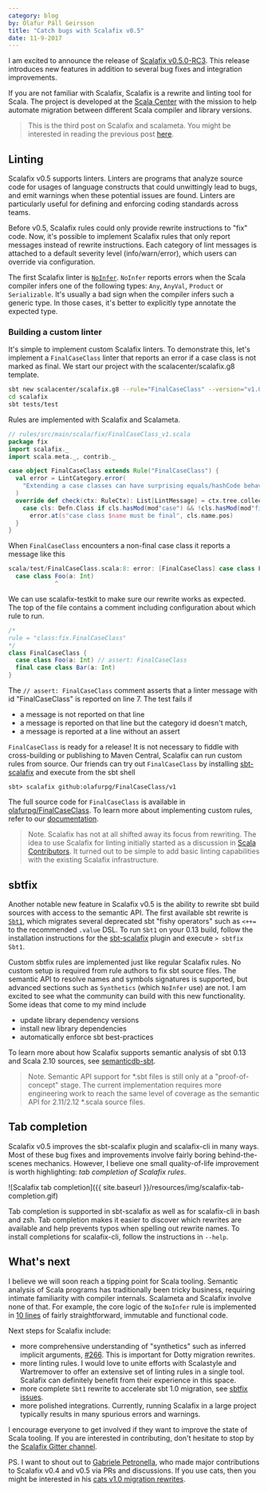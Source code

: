 ```yaml
---
category: blog
by: Ólafur Páll Geirsson
title: "Catch bugs with Scalafix v0.5"
date: 11-9-2017
---
```


I am excited to announce the release of [Scalafix v0.5.0-RC3][].
This release introduces new features in addition to several bug fixes and
integration improvements.

If you are not familiar with Scalafix, Scalafix is a rewrite and linting tool
for Scala.
The project is developed at the [Scala Center][sc] with the mission to help
automate migration between different Scala compiler and library versions.

> This is the third post on Scalafix and scalameta.
> You might be interested in reading the previous post
> [here](https://www.scala-lang.org/blog/2017/02/27/scalafix-v0.3.html).


## Linting

Scalafix v0.5 supports linters.
Linters are programs that analyze source code for usages of language constructs that could unwittingly lead to bugs, and emit warnings when these potential issues are found.
Linters are particularly useful for defining and enforcing coding standards across teams.

Before v0.5, Scalafix rules could only provide rewrite instructions to "fix" code.
Now, it's possible to implement Scalafix rules that only report messages instead
of rewrite instructions.
Each category of lint messages is attached to a default severity level
(info/warn/error), which users can override via configuration.

The first Scalafix linter is [`NoInfer`][].
`NoInfer` reports errors when the Scala compiler infers one of the following types:
`Any`, `AnyVal`, `Product` or `Serializable`.
It's usually a bad sign when the compiler infers such a generic type.
In those cases, it's better to explicitly type annotate the expected type.


### Building a custom linter
It's simple to implement custom Scalafix linters.
To demonstrate this, let's implement a `FinalCaseClass` linter that reports an error if
a case class is not marked as final.
We start our project with the scalacenter/scalafix.g8 template.

```sh
sbt new scalacenter/scalafix.g8 --rule="FinalCaseClass" --version="v1.0"
cd scalafix
sbt tests/test
```

Rules are implemented with Scalafix and Scalameta.

```scala
// rules/src/main/scala/fix/FinalCaseClass_v1.scala
package fix
import scalafix._
import scala.meta._, contrib._

case object FinalCaseClass extends Rule("FinalCaseClass") {
  val error = LintCategory.error(
    "Extending a case classes can have surprising equals/hashCode behavior."
  )
  override def check(ctx: RuleCtx): List[LintMessage] = ctx.tree.collect {
    case cls: Defn.Class if cls.hasMod(mod"case") && !cls.hasMod(mod"final") =>
      error.at(s"case class $name must be final", cls.name.pos)
  }
}
```
When `FinalCaseClass` encounters a non-final case class it reports a message like this

```scala
scala/test/FinalCaseClass.scala:8: error: [FinalCaseClass] case class Foo must be final
  case class Foo(a: Int)
             ^
```

We can use scalafix-testkit to make sure our rewrite works as expected.
The top of the file contains a comment including configuration about
which rule to run.

```scala
/*
rule = "class:fix.FinalCaseClass"
*/
class FinalCaseClass {
  case class Foo(a: Int) // assert: FinalCaseClass
  final case class Bar(a: Int)
}
```

The `// assert: FinalCaseClass` comment asserts that a linter message with id "FinalCaseClass" is reported
on line 7.
The test fails if

- a message is not reported on that line
- a message is reported on that line but the category id doesn't match,
- a message is reported at a line without an assert

`FinalCaseClass` is ready for a release!
It is not necessary to fiddle with cross-building or publishing to Maven Central,
Scalafix can run custom rules from source.
Our friends can try out `FinalCaseClass` by installing [sbt-scalafix][]
and execute from the sbt shell

```
sbt> scalafix github:olafurpg/FinalCaseClass/v1
```

The full source code for `FinalCaseClass` is available in [olafurpg/FinalCaseClass][].
To learn more about implementing custom rules, refer to our
[documentation](https://scalacenter.github.io/scalafix/#Creatingyourownrule).

> Note. Scalafix has not at all shifted away its focus from rewriting.
> The idea to use Scalafix for linting initially started as a discussion in
> [Scala Contributors][].
> It turned out to be simple to add basic linting capabilities with the
> existing Scalafix infrastructure.

## sbtfix

Another notable new feature in Scalafix v0.5 is the ability to rewrite sbt build
sources with access to the semantic API.
The first available sbt rewrite is [`Sbt1`][], which migrates several deprecated
sbt "fishy operators" such as `<++=` to the recommended `.value` DSL.
To run `Sbt1` on your 0.13 build, follow the installation instructions for
the [sbt-scalafix][] plugin and execute `> sbtfix Sbt1`.

Custom sbtfix rules are implemented just like regular Scalafix rules.
No custom setup is required from rule authors to fix sbt source files.
The semantic API to resolve names and symbols signatures is supported, but
advanced sections such as `Synthetics` (which `NoInfer` use) are not.
I am excited to see what the community can build with this new functionality.
Some ideas that come to my mind include

- update library dependency versions
- install new library dependencies
- automatically enforce sbt best-practices

To learn more about how Scalafix supports semantic analysis of sbt 0.13 and
Scala 2.10 sources, see [semanticdb-sbt][].

> Note.
> Semantic API support for *.sbt files is still only at a "proof-of-concept"
> stage. The current implementation requires more engineering work to reach
> the same level of coverage as the semantic API for 2.11/2.12 *.scala source
> files.

## Tab completion

Scalafix v0.5 improves the sbt-scalafix plugin and scalafix-cli in many ways.
Most of these bug fixes and improvements involve fairly boring
behind-the-scenes mechanics.
However, I believe one small quality-of-life improvement is worth highlighting:
*tab completion of Scalafix rules*.

![Scalafix tab completion]({{ site.baseurl }}/resources/img/scalafix-tab-completion.gif)

Tab completion is supported in sbt-scalafix as well as for scalafix-cli in
bash and zsh.
Tab completion makes it easier to discover which rewrites are available and
help prevents typos when spelling out rewrite names.
To install completions for scalafix-cli, follow the instructions in `--help`.

## What's next

I believe we will soon reach a tipping point for Scala tooling.
Semantic analysis of Scala programs has traditionally been tricky business,
requiring intimate familiarity with compiler internals.
Scalameta and Scalafix involve none of that.
For example, the core logic of the `NoInfer` rule is implemented in
[10 lines][NoInfer] of fairly straightforward, immutable and functional code.

Next steps for Scalafix include:

* more comprehensive understanding of "synthetics" such as inferred implicit
  arguments, [#266][]. This is important for Dotty migration rewrites.
* more linting rules. I would love to unite efforts with Scalastyle and
  Wartremover to offer an extensive set of linting rules in a single tool.
  Scalafix can definitely benefit from their experience in this space.
* more complete `Sbt1` rewrite to accelerate sbt 1.0 migration, see
  [sbtfix issues][].
* more polished integrations. Currently, running Scalafix in a large project
  typically results in many spurious errors and warnings.

I encourage everyone to get involved if they want to improve the state of Scala tooling.
If you are interested in contributing, don't hesitate to stop by the
[Scalafix Gitter channel][Gitter].

PS. I want to shout out to [Gabriele Petronella][gabro], who made major
contributions to Scalafix v0.4 and v0.5 via PRs and discussions.
If you use cats, then you might be interested in his
[cats v1.0 migration rewrites][cats].

[cats]: https://github.com/typelevel/cats/blob/master/scalafix/README.md
[scalameta/semanticdb-sbt]:https://github.com/scalameta/sbthost
[sbt-scalafix]: https://scalacenter.github.io/scalafix/#sbt-scalafix
[scala210]: https://contributors.scala-lang.org/t/continuing-or-dropping-scala-2-10-maintenance-in-the-ecosystem/1013
[sc]: https://scala.epfl.ch/
[quasiquote]: https://github.com/scalameta/scalameta/blob/master/notes/quasiquotes.md
[Scalafix v0.5.0-RC3]: https://github.com/scalacenter/scalafix/releases/tag/v0.5.0-RC3
[Scalameta]: https://scalameta.org/
[NoInfer]: https://github.com/scalacenter/scalafix/blob/1cfbfe02bda4946488be4d95ce2507cc362624b1/scalafix-core/shared/src/main/scala/scalafix/internal/rule/NoInfer.scala#L21-L31
[gabro]: https://twitter.com/gabro27
[#266]: https://github.com/scalacenter/scalafix/issues/266
[sbtfix issues]: https://github.com/scalacenter/scalafix/labels/sbtfix
[semanticdb-sbt]: https://github.com/scalameta/semanticdb-sbt
[Gitter]: https://gitter.im/scalacenter/scalafix
[Scala Contributors]: https://contributors.scala-lang.org/t/whats-the-status-of-abide/609
[`Sbt1`]: https://scalacenter.github.io/scalafix/#Sbt1
[`NoInfer`]: https://scalacenter.github.io/scalafix/#NoInfer
[olafurpg/FinalCaseClass]: https://github.com/olafurpg/FinalCaseClass
